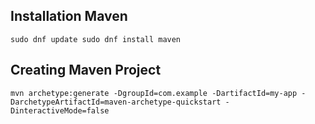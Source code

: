 ## Installation Maven

`sudo dnf update
sudo dnf install maven`


## Creating Maven Project

`mvn archetype:generate -DgroupId=com.example -DartifactId=my-app -DarchetypeArtifactId=maven-archetype-quickstart -DinteractiveMode=false`





